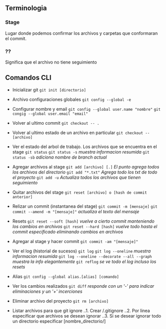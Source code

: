## Terminologia

### Stage
  Lugar donde podemos confirmar los archivos y carpetas que conformaran el
  commit.

### ??
  Significa que el archivo no tiene seguimiento

## Comandos CLI


* Inicializar git
  `git init [directorio]`

* Archivo configuraciones globales
  `git config --global -e`

* Configurar nombre y email
  `git config --global user.name "nombre"`
  `git congig --global user.email "email"`

* Volver al ultimo commit
  `git checkout -- .`

* Volver al ultimo estado de un archivo en particular
  `git checkout -- [archivo]`

* Ver el estado del arbol de trabajo. Los archivos que se encuentra en el stage
  `git status`
  `git status -s` *muestra informacion resumida*
  `git status -sb` *adiciona nombre de branch actual*

* Agregar archivos al stage
  `git add [archivo] [.]`  *El punto agrega todos los archivos del directorio*
  `git add "*.txt"` *Agrega todo los txt de todo el proyecto*
  `git add -u` *Actualiza todos los archivos que tienen seguimiento*

* Quitar archivos del stage
  `git reset [archivo] o [hash de commit anterior]`

* Relizar un commit (instantanea del stage)
  `git commit -m [mensaje]`
  `git commit --amend -m "[mensaje]"` *actualiza el texto del mensaje*

* Resets
  `git reset --soft [hash]` *vuelve a cierto commit manteniendo los cambios en archivos*
  `git reset --hard [hash]` *vuelve todo hasta el commit especificado eliminando cambios en archivos*

* Agregar al stage y hacer commit
  `git commit -am "[mensaje]"`

* Ver el log (historial de sucesos)
  `git log`
  `git log --oneline` *muestra informacion resumida*
  `git log --oneline --decorate --all --graph`  *muestra la info elegantemente*
  `git reflog` *se ve todo el log incluso los resets*

* Alias
  `git config --global alias.[alias] [comando]`

* Ver los cambios realizados
  `git diff` *responde con un '-' para indicar eliminaciones y un '+' incerciones*

* Eliminar archivo del proyecto
  `git rm [archivo]`

* Listar archivos para que git ignore
  ..1. Crear /.gitignore
  ..2. Por linea especificar que archivos se desean ignorar
  ..3. Si se desear ignorar todo un directorio especificar [nombre_directorio/]
